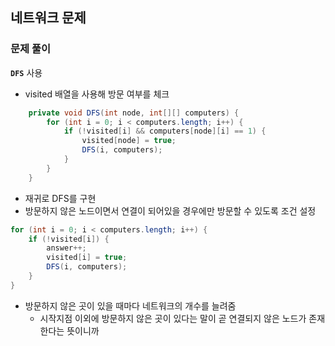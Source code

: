 ## 네트워크 문제

### 문제 풀이
**`DFS`** 사용
- visited 배열을 사용해 방문 여부를 체크

```java
    private void DFS(int node, int[][] computers) {
        for (int i = 0; i < computers.length; i++) {
            if (!visited[i] && computers[node][i] == 1) {
                visited[node] = true;
                DFS(i, computers);
            }
        }
    }
```
- 재귀로 DFS를 구현
- 방문하지 않은 노드이면서 연결이 되어있을 경우에만 방문할 수 있도록 조건 설정

```java
for (int i = 0; i < computers.length; i++) {
	if (!visited[i]) {
		answer++;
		visited[i] = true;
		DFS(i, computers);
	}
}
```
- 방문하지 않은 곳이 있을 때마다 네트워크의 개수를 늘려줌
  - 시작지점 이외에 방문하지 않은 곳이 있다는 말이 곧 연결되지 않은 노드가 존재한다는 뜻이니까